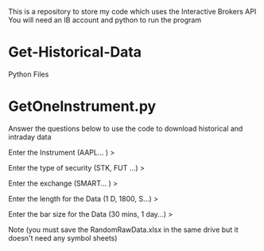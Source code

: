 This is a repository to store my code which uses the Interactive Brokers API
You will need an IB account and python to run the program

# Get-Historical-Data

Python Files

# GetOneInstrument.py
Answer the questions below to use the code to download historical and intraday data

Enter the Instrument (AAPL... ) >

Enter the type of security (STK, FUT ...) >

Enter the exchange (SMART... )  >

Enter the length for the Data (1 D, 1800, S...) >

Enter the bar size for the Data (30 mins, 1 day...) >


Note (you must save the RandomRawData.xlsx in the same drive but it doesn't need any symbol sheets)
